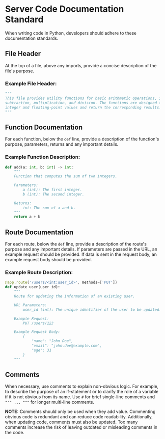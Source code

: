# Server Code Documentation Standard

When writing code in Python, developers should adhere to these documentation standards.

## File Header

At the top of a file, above any imports, provide a concise description of the file's purpose.

### Example File Header:

```python
"""
This file provides utility functions for basic arithmetic operations, including addition,
subtraction, multiplication, and division. The functions are designed to support both
integer and floating-point values and return the corresponding results.
"""
```

## Function Documentation

For each function, below the `def` line, provide a description of the function's purpose, parameters, returns and any important details.

### Example Function Description:

```python
def add(a: int, b: int) -> int:
    """
    Function that computes the sum of two integers.

    Parameters:
        a (int): The first integer.
        b (int): The second integer.

    Returns:
        int: The sum of a and b.
    """
    return a + b
```

## Route Documentation

For each route, below the `def` line, provide a description of the route's purpose and any important details. If parameters are passed in the URL, an example request should be provided. If data is sent in the request body, an example request body should be provided.

### Example Route Description:

```python
@app.route('/users/<int:user_id>', methods=['PUT'])
def update_user(user_id):
    """
    Route for updating the information of an existing user.

    URL Parameters:
        user_id (int): The unique identifier of the user to be updated.

    Example Request:
        PUT /users/123

    Example Request Body:
        {
            "name": "John Doe",
            "email": "john.doe@example.com",
            "age": 31
        }
    """
```

## Comments

When necessary, use comments to explain non-obvious logic. For example, to describe the purpose of an if-statement or to clarify the role of a variable if it is not obvious from its name. Use `#` for brief single-line comments and `""" ... """` for longer multi-line comments.

**NOTE:** Comments should only be used when they add value. Commenting obvious code is redundant and can reduce code readability. Additionally, when updating code, comments must also be updated. Too many comments increase the risk of leaving outdated or misleading comments in the code.
